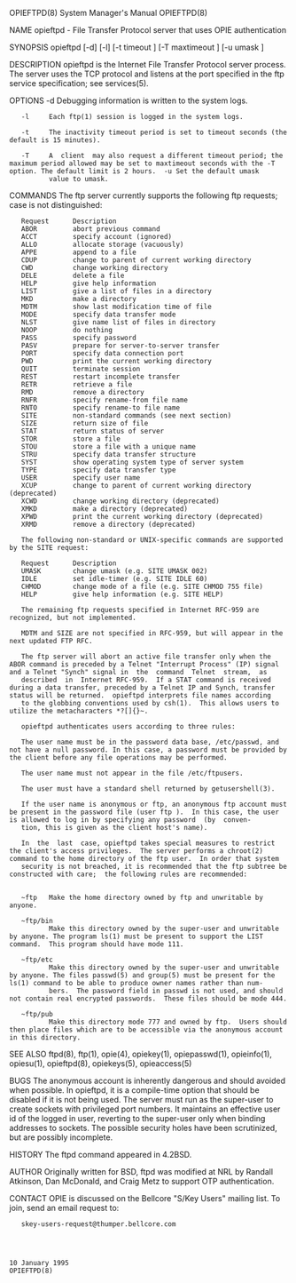 OPIEFTPD(8)                                                                                System Manager's Manual                                                                                OPIEFTPD(8)



NAME
       opieftpd - File Transfer Protocol server that uses OPIE authentication


SYNOPSIS
       opieftpd [-d] [-l] [-t timeout ] [-T maxtimeout ] [-u umask ]


DESCRIPTION
       opieftpd is the Internet File Transfer Protocol server process. The server uses the TCP protocol and listens at the port specified in the ftp service specification; see services(5).


OPTIONS
       -d     Debugging information is written to the system logs.

       -l     Each ftp(1) session is logged in the system logs.

       -t     The inactivity timeout period is set to timeout seconds (the default is 15 minutes).

       -T     A  client  may also request a different timeout period; the maximum period allowed may be set to maxtimeout seconds with the -T option. The default limit is 2 hours.  -u Set the default umask
              value to umask.

COMMANDS
       The ftp server currently supports the following ftp requests; case is not distinguished:

       Request      Description
       ABOR         abort previous command
       ACCT         specify account (ignored)
       ALLO         allocate storage (vacuously)
       APPE         append to a file
       CDUP         change to parent of current working directory
       CWD          change working directory
       DELE         delete a file
       HELP         give help information
       LIST         give a list of files in a directory
       MKD          make a directory
       MDTM         show last modification time of file
       MODE         specify data transfer mode
       NLST         give name list of files in directory
       NOOP         do nothing
       PASS         specify password
       PASV         prepare for server-to-server transfer
       PORT         specify data connection port
       PWD          print the current working directory
       QUIT         terminate session
       REST         restart incomplete transfer
       RETR         retrieve a file
       RMD          remove a directory
       RNFR         specify rename-from file name
       RNTO         specify rename-to file name
       SITE         non-standard commands (see next section)
       SIZE         return size of file
       STAT         return status of server
       STOR         store a file
       STOU         store a file with a unique name
       STRU         specify data transfer structure
       SYST         show operating system type of server system
       TYPE         specify data transfer type
       USER         specify user name
       XCUP         change to parent of current working directory (deprecated)
       XCWD         change working directory (deprecated)
       XMKD         make a directory (deprecated)
       XPWD         print the current working directory (deprecated)
       XRMD         remove a directory (deprecated)

       The following non-standard or UNIX-specific commands are supported by the SITE request:

       Request      Description
       UMASK        change umask (e.g. SITE UMASK 002)
       IDLE         set idle-timer (e.g. SITE IDLE 60)
       CHMOD        change mode of a file (e.g. SITE CHMOD 755 file)
       HELP         give help information (e.g. SITE HELP)

       The remaining ftp requests specified in Internet RFC-959 are recognized, but not implemented.

       MDTM and SIZE are not specified in RFC-959, but will appear in the next updated FTP RFC.

       The ftp server will abort an active file transfer only when the ABOR command is preceded by a Telnet "Interrupt Process" (IP) signal and a Telnet "Synch" signal in  the  command  Telnet  stream,  as
       described  in  Internet RFC-959.  If a STAT command is received during a data transfer, preceded by a Telnet IP and Synch, transfer status will be returned.  opieftpd interprets file names according
       to the globbing conventions used by csh(1).  This allows users to utilize the metacharacters *?[]{}~.

       opieftpd authenticates users according to three rules:

       The user name must be in the password data base, /etc/passwd, and not have a null password. In this case, a password must be provided by the client before any file operations may be performed.

       The user name must not appear in the file /etc/ftpusers.

       The user must have a standard shell returned by getusershell(3).

       If the user name is anonymous or ftp, an anonymous ftp account must be present in the password file (user ftp ).  In this case, the user is allowed to log in by specifying any password  (by  conven-
       tion, this is given as the client host's name).

       In  the  last  case, opieftpd takes special measures to restrict the client's access privileges.  The server performs a chroot(2) command to the home directory of the ftp user.  In order that system
       security is not breached, it is recommended that the ftp subtree be constructed with care;  the following rules are recommended:


       ~ftp   Make the home directory owned by ftp and unwritable by anyone.

       ~ftp/bin
              Make this directory owned by the super-user and unwritable by anyone. The program ls(1) must be present to support the LIST command.  This program should have mode 111.

       ~ftp/etc
              Make this directory owned by the super-user and unwritable by anyone. The files passwd(5) and group(5) must be present for the ls(1) command to be able to produce owner names rather than num-
              bers.  The password field in passwd is not used, and should not contain real encrypted passwords.  These files should be mode 444.

       ~ftp/pub
              Make this directory mode 777 and owned by ftp.  Users should then place files which are to be accessible via the anonymous account in this directory.

SEE ALSO
       ftpd(8), ftp(1), opie(4), opiekey(1), opiepasswd(1), opieinfo(1), opiesu(1), opieftpd(8), opiekeys(5), opieaccess(5)


BUGS
       The  anonymous account is inherently dangerous and should avoided when possible. In opieftpd, it is a compile-time option that should be disabled if it is not being used.  The server must run as the
       super-user to create sockets with privileged port numbers.  It maintains an effective user id of the logged in user, reverting to the super-user only when binding addresses to sockets.  The possible
       security holes have been scrutinized, but are possibly incomplete.


HISTORY
       The ftpd command appeared in 4.2BSD.


AUTHOR
       Originally written for BSD, ftpd was modified at NRL by Randall Atkinson, Dan McDonald, and Craig Metz to support OTP authentication.


CONTACT
       OPIE is discussed on the Bellcore "S/Key Users" mailing list. To join, send an email request to:

       skey-users-request@thumper.bellcore.com



                                                                                               10 January 1995                                                                                    OPIEFTPD(8)
